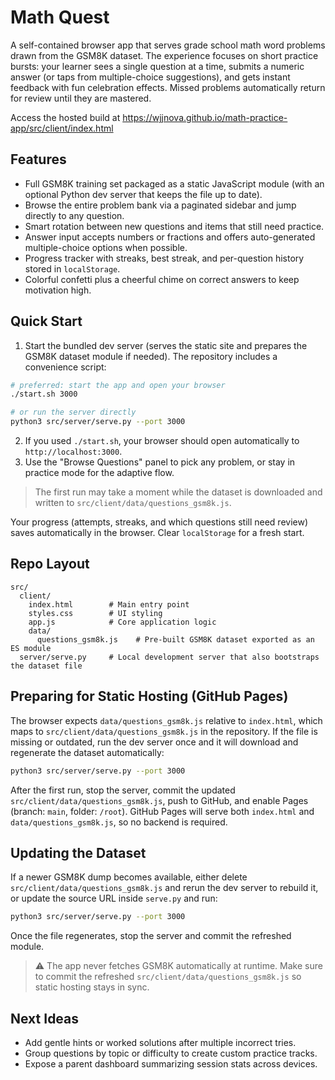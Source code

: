 # Math Quest

A self-contained browser app that serves grade school math word problems drawn from the GSM8K dataset. The experience focuses on short practice bursts: your learner sees a single question at a time, submits a numeric answer (or taps from multiple-choice suggestions), and gets instant feedback with fun celebration effects. Missed problems automatically return for review until they are mastered.

Access the hosted build at https://wjjnova.github.io/math-practice-app/src/client/index.html

## Features

- Full GSM8K training set packaged as a static JavaScript module (with an optional Python dev server that keeps the file up to date).
- Browse the entire problem bank via a paginated sidebar and jump directly to any question.
- Smart rotation between new questions and items that still need practice.
- Answer input accepts numbers or fractions and offers auto-generated multiple-choice options when possible.
- Progress tracker with streaks, best streak, and per-question history stored in `localStorage`.
- Colorful confetti plus a cheerful chime on correct answers to keep motivation high.

## Quick Start

1. Start the bundled dev server (serves the static site and prepares the GSM8K dataset module if needed). The repository includes a convenience script:
  ```bash
  # preferred: start the app and open your browser
  ./start.sh 3000

  # or run the server directly
  python3 src/server/serve.py --port 3000
  ```
2. If you used `./start.sh`, your browser should open automatically to `http://localhost:3000`.
3. Use the "Browse Questions" panel to pick any problem, or stay in practice mode for the adaptive flow.

> The first run may take a moment while the dataset is downloaded and written to `src/client/data/questions_gsm8k.js`.

Your progress (attempts, streaks, and which questions still need review) saves automatically in the browser. Clear `localStorage` for a fresh start.

## Repo Layout

```
src/
  client/
    index.html        # Main entry point
    styles.css        # UI styling
    app.js            # Core application logic
    data/
      questions_gsm8k.js    # Pre-built GSM8K dataset exported as an ES module
  server/serve.py     # Local development server that also bootstraps the dataset file
```

## Preparing for Static Hosting (GitHub Pages)

The browser expects `data/questions_gsm8k.js` relative to `index.html`, which maps to `src/client/data/questions_gsm8k.js` in the repository. If the file is missing or outdated, run the dev server once and it will download and regenerate the dataset automatically:

```bash
python3 src/server/serve.py --port 3000
```

After the first run, stop the server, commit the updated `src/client/data/questions_gsm8k.js`, push to GitHub, and enable Pages (branch: `main`, folder: `/root`). GitHub Pages will serve both `index.html` and `data/questions_gsm8k.js`, so no backend is required.

## Updating the Dataset

If a newer GSM8K dump becomes available, either delete `src/client/data/questions_gsm8k.js` and rerun the dev server to rebuild it, or update the source URL inside `serve.py` and run:

```bash
python3 src/server/serve.py --port 3000
```

Once the file regenerates, stop the server and commit the refreshed module.

> ⚠️ The app never fetches GSM8K automatically at runtime. Make sure to commit the refreshed `src/client/data/questions_gsm8k.js` so static hosting stays in sync.

## Next Ideas

- Add gentle hints or worked solutions after multiple incorrect tries.
- Group questions by topic or difficulty to create custom practice tracks.
- Expose a parent dashboard summarizing session stats across devices.
